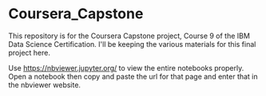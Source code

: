 # Coursera_Capstone
This repository is for the Coursera Capstone project, Course 9 of the IBM Data Science Certification. I'll be keeping the various materials for this final project here.

Use https://nbviewer.jupyter.org/ to view the entire notebooks properly. Open a notebook then copy and paste the url for that page and enter that in the nbviewer website.
